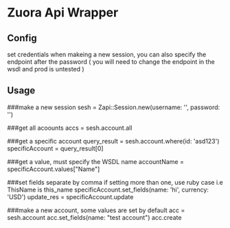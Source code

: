 # Zuora Api Wrapper

## Config
set credentials when makeing a new session, you can also specify the endpoint after the password ( you will need to change the endpoint in the wsdl and prod is untested )

## Usage
###make a new session
	sesh = Zapi::Session.new(username: '', password: '')

###get all acoounts
	accs = sesh.account.all

###get a specific account
	query_result = sesh.account.where(id: 'asd123') 
	specificAccount = query_result[0]

###get a value, must specify the WSDL name
	accountName = specificAccount.values["Name"]

###set fields separate by comma if setting more than one, use ruby case i.e ThisName is this_name
	specificAccount.set_fields(name: 'hi', currency: 'USD')
	update_res = specificAccount.update

###make a new account, some values are set by default
	acc = sesh.account
	acc.set_fields(name: "test account")
	acc.create



